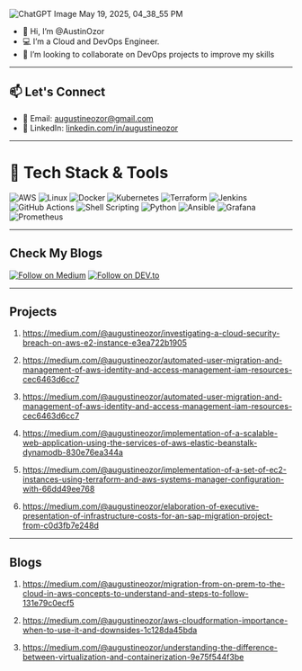 
![ChatGPT Image May 19, 2025, 04_38_55 PM](https://github.com/user-attachments/assets/d35e13df-ac42-43f3-b803-af6938413747)

- 👋 Hi, I’m @AustinOzor
- 💻 I’m a Cloud and DevOps Engineer.  
- 💞️ I’m looking to collaborate on DevOps projects to improve my skills
  
---

## 📫 Let's Connect

- 📧 Email: [augustineozor@gmail.com](mailto:augustineozor@gmail.com)
- 💼 LinkedIn: [linkedin.com/in/augustineozor](https://www.linkedin.com/in/augustinetettehozor/)

---
# 🧰 Tech Stack & Tools

![AWS](https://img.shields.io/badge/AWS-232F3E?style=for-the-badge&logo=amazonaws&logoColor=white)
![Linux](https://img.shields.io/badge/Linux-FCC624?style=for-the-badge&logo=linux&logoColor=black)
![Docker](https://img.shields.io/badge/Docker-2496ED?style=for-the-badge&logo=docker&logoColor=white)
![Kubernetes](https://img.shields.io/badge/Kubernetes-326CE5?style=for-the-badge&logo=kubernetes&logoColor=white)
![Terraform](https://img.shields.io/badge/Terraform-623CE4?style=for-the-badge&logo=terraform&logoColor=white)
![Jenkins](https://img.shields.io/badge/Jenkins-D24939?style=for-the-badge&logo=jenkins&logoColor=white)
![GitHub Actions](https://img.shields.io/badge/GitHub%20Actions-2088FF?style=for-the-badge&logo=githubactions&logoColor=white)
![Shell Scripting](https://img.shields.io/badge/Shell_Scripting-4EAA25?style=for-the-badge&logo=gnubash&logoColor=white)
![Python](https://img.shields.io/badge/Python-3776AB?style=for-the-badge&logo=python&logoColor=white)
![Ansible](https://img.shields.io/badge/Ansible-EE0000?style=for-the-badge&logo=ansible&logoColor=white)
![Grafana](https://img.shields.io/badge/Grafana-F46800?style=for-the-badge&logo=grafana&logoColor=white)
![Prometheus](https://img.shields.io/badge/Prometheus-E6522C?style=for-the-badge&logo=prometheus&logoColor=white)

---

## Check My Blogs

[![Follow on Medium](https://img.shields.io/badge/Follow%20me-Medium-00ab6c?logo=medium&logoColor=white)](https://medium.com/@augustineozor)
[![Follow on DEV.to](https://img.shields.io/badge/Follow%20me-DEV.to-0a0a0a?logo=dev.to&logoColor=white)](https://dev.to/austinozor)

---

## Projects ##
1. https://medium.com/@augustineozor/investigating-a-cloud-security-breach-on-aws-e2-instance-e3ea722b1905
   
2. https://medium.com/@augustineozor/automated-user-migration-and-management-of-aws-identity-and-access-management-iam-resources-cec6463d6cc7
   
3. https://medium.com/@augustineozor/automated-user-migration-and-management-of-aws-identity-and-access-management-iam-resources-cec6463d6cc7
   
4. https://medium.com/@augustineozor/implementation-of-a-scalable-web-application-using-the-services-of-aws-elastic-beanstalk-dynamodb-830e76ea344a
 
5. https://medium.com/@augustineozor/implementation-of-a-set-of-ec2-instances-using-terraform-and-aws-systems-manager-configuration-with-66dd49ee768
   
6. https://medium.com/@augustineozor/elaboration-of-executive-presentation-of-infrastructure-costs-for-an-sap-migration-project-from-c0d3fb7e248d

---
## Blogs ##
1. https://medium.com/@augustineozor/migration-from-on-prem-to-the-cloud-in-aws-concepts-to-understand-and-steps-to-follow-131e79c0ecf5
   
2. https://medium.com/@augustineozor/aws-cloudformation-importance-when-to-use-it-and-downsides-1c128da45bda
  
3. https://medium.com/@augustineozor/understanding-the-difference-between-virtualization-and-containerization-9e75f544f3be


<!---
AustinOzor/AustinOzor is a ✨ special ✨ repository because its `README.md` (this file) appears on your GitHub profile.
You can click the Preview link to take a look at your changes.
--->
